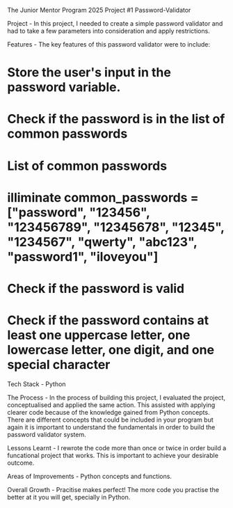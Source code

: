 The Junior Mentor Program 2025 Project #1 Password-Validator

Project - In this project, I needed to create a simple password validator and had to take a few parameters into consideration and apply restrictions. 

Features - The key features of this password validator were to include:
# Store the user's input in the password variable.
# Check if the password is in the list of common passwords
# List of common passwords
# illiminate common_passwords = ["password", "123456", "123456789", "12345678", "12345", "1234567", "qwerty", "abc123", "password1", "iloveyou"]
# Check if the password is valid
# Check if the password contains at least one uppercase letter, one lowercase letter, one digit, and one special character

Tech Stack - Python

The Process - In the process of building this project, I evaluated the project, conceptualised and applied the same action. This assisted with applying clearer code because of the knowledge gained from Python concepts. There are different concepts that could be included in your program but again it is important to understand the fundamentals in order to build the password validator system. 

Lessons Learnt - I rewrote the code more than once or twice in order build a funcational project that works. This is important to achieve your desirable outcome. 

Areas of Improvements - Python concepts and functions. 

Overall Growth - Pracitise makes perfect! The more code you practise the better at it you will get, specially in Python.


